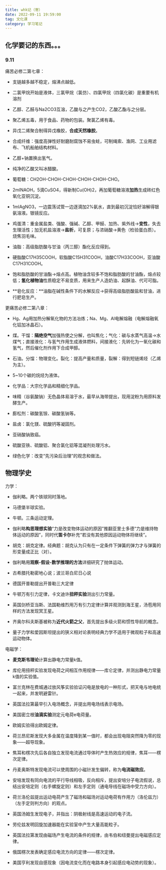 ```yaml
---
title: whk记（寄）
date: 2022-09-11 19:59:00
tag: 文化课
category: 学习笔记
---
```


## 化学要记的东西。。。

### 9.11

痛苦必修二第七章：

- 支链越多越不稳定，熔沸点越低。

- 二氯甲烷开始是液体，三氯甲烷（氯仿）、四氯甲烷（四氯化碳）是重要有机溶剂

- 乙醇、乙醛与Na2CO3互溶，乙酸与之产生CO2，乙酸乙酯与之分层。

- 聚乙烯五毒，用于食品、药物的包装。聚氯乙烯有毒。

- 异戊二烯聚合制得异戊橡胶，**合成天然橡胶**。

- 合成纤维：强度高弹性好耐磨耐腐蚀不易虫蛀，可制绳索、渔网、工业用滤布、飞机船舶结构材料。

- 乙醇+钠置换出氢气。

- 纯净的乙酸又叫冰醋酸。

- 葡萄糖：CH2OH-CHOH-CHOH-CHOH-CHOH-CHO。

- 2mlNAOH，5滴CuSO4，得新制Cu(OH)2，再加葡萄糖溶液**加热**生成砖红色氧化亚铜沉淀。

- 1mlAgNO3，一边震荡试管一边逐滴加2%氨水，直到最初沉淀恰好溶解得银氨溶液。银镜反应。

- 鸡蛋清：重金属盐类、强酸、强碱、乙醇、甲醛、加热、紫外线->**变性**，失去生理活性；加无机盐溶液->**盐析**，可复原；与浓硝酸->黄色（检验蛋白质）。烧焦羽毛味。

- 油脂：高级脂肪酸与甘油（丙三醇）酯化反应得到。

- 硬脂酸C17H35COOH，软脂酸C15H31COOH，油酸C17H33COOH，亚油酸C17H31COOH。

- 饱和脂肪酸的甘油酯->熔点高。植物油含较多不饱和脂肪酸的甘油酯，熔点较低；**氢化植物油**性质稳定不易变质，用来生产人造奶油、起酥油、代可可脂。

- **皂化反应：**油脂在碱性条件下的水解反应->获得高级脂肪酸盐和甘油，进行肥皂生产。

更痛苦必修二第八章：

- Hg、Ag用加热分解氧化物的方法冶炼；Na、Mg、Al电解熔融（电解熔融氧化铝加冰晶石）。

- 煤。干馏：**隔绝空气**加强热使之分解，也叫焦化；气化：碳与水蒸气高温->水煤气；直接液化：与氢气作用生成液体燃料，间接液化：先转化为一氧化碳和氢气，然后催化剂作用下合成甲醇。

- 石油。分馏：物理变化。裂化：提高产量和质量，裂解：得到短链烯烃（乙烯为主）。

- 5~10个碳的烷烃为液体。

- 化学品：大宗化学品和精细化学品。

- 味精（谷氨酸钠）无色晶体易溶于水，最早从海带提出，现用淀粉为用原料发酵生产。

- 膨松剂：碳酸氢铵、碳酸氢钠等。

- 盐卤：氯化镁、硫酸钙等凝固剂。

- 亚硝酸钠致癌。

- 硫酸亚铁、硫酸铝、聚合氯化铝等混凝剂处理污水。

- 绿色化学：改变“先污染后治理”的观念和做法。

## 物理学史

力学：

- 伽利略。两个铁球同时落地。

- 马德堡半球实验。

- 牛顿。三条运动定理。

- 伽利略**构思理想实验**“力是改变物体运动的原因”推翻亚里士多德“力是维持物体运动的原因”，同时代**笛卡尔**补充“若没有其他原因运动物体将继续”。

- 胡克：胡克定律。经典题：胡克认为只有在一定条件下弹簧的弹力才与弹簧的形变量成正比（对）。

- 伽利略用**观察-假设-数学推理的方法**详细研究了抛体运动。

- 古希腊托勒密地心说；波兰哥白尼日心说

- 德国开普勒提出开普勒三大定律

- 牛顿万有引力定律，卡文迪许**扭秤实验**测出引力常量。

- 英国剑桥亚当斯、法国勒维烈用万有引力定律计算并观测到海王星，汤苞用同样的方法发现冥王星。

- 齐奥尔科夫斯基被称为**近代火箭之父**，首先提出多级火箭和惯性导航的概念。

- 量子力学和爱因斯坦提出的狭义相对论表明经典力学不适用于微观粒子和高速运动物体。

电磁学：

- **麦克斯韦理论**计算出静电力常量k值。

- 库伦用扭秤实验发现电荷之间相互作用规律——库仑定律，并测出静电力常量k值的实验值。

- 富兰克林在费城通过放风筝实验验证闪电是放电的一种形式，把天电与地电统一起来，并发明避雷针。

- 英国法拉第最早引入电场概念，并提出用电场线表示电场。

- 美国密立根**油滴实验**测定元电荷e电荷量。

- 欧姆实验得出欧姆定律。

- 荷兰昂尼斯发现大多金属在温度降到某一值时，都会出现电阻突然降为零的现象——超导现象。

- 焦耳和楞次先后各自独立发现电流通过导体时产生热效应的规律，焦耳——楞次定律。

- 丹麦奥斯特发现电流可以使周围的小磁针发生偏转，称为**电流磁效应**。

- 安培发现有同向电流的平行导线相吸，反向相斥，提出安培分子电流假说，总结出安培定则（右手螺旋定则）和左手定则（通电导线在磁场中受力方向）。

- 荷兰洛伦兹提出运动电荷产生了磁场和磁场对运动电荷有作用力（洛伦兹力）（左手定则判方向）的观点。

- 英国汤姆生发现电子，并指出：阴极射线是高速运动的电子流。

- 劳伦兹发明回旋加速器能在实验室中产生大量高能粒子。

- 英国法拉第发现由磁场产生电流的条件的规律，由韦伯和纽曼提出电磁感应定律。

- 俄国楞次发表确定感应电流方向的定律——楞次定律。

- 美国亨利发现自感现象（因电流变化而在电路本身引起感应电动势的现象）。